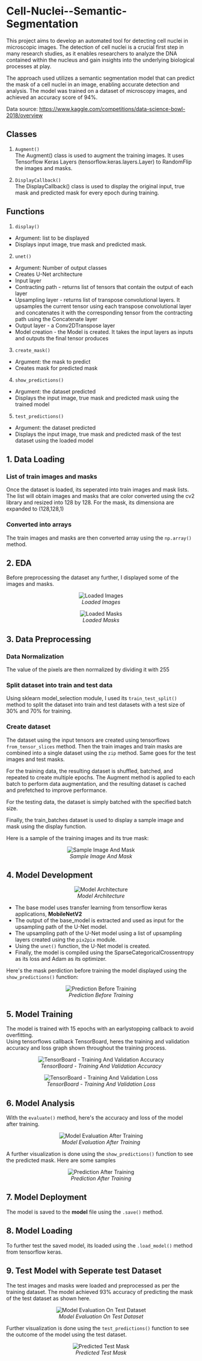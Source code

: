 # Cell-Nuclei--Semantic-Segmentation

This project aims to develop an automated tool for detecting cell nuclei in microscopic images. The detection of cell nuclei is a crucial first step in many research studies, as it enables researchers to analyze the DNA contained within the nucleus and gain insights into the underlying biological processes at play.<br/>

The approach used utilizes a semantic segmentation model that can predict the mask of a cell nuclei in an image, enabling accurate detection and analysis. The model was trained on a dataset of microscopy images, and achieved an accuracy score of 94%.

Data source: https://www.kaggle.com/competitions/data-science-bowl-2018/overview

## Classes
1. `Augment()` <br/>
The Augment() class is used to augment the training images. It uses Tensorflow Keras Layers (tensorflow.keras.layers.Layer) to RandomFlip the images and masks. 

2.  `DisplayCallback()` <br/>
The DisplayCallback() class is used to display the original input, true mask and predicted mask for every epoch during training.

## Functions
1. `display()` <br/>
  - Argument: list to be displayed
  - Displays input image, true mask and predicted mask.

2. `unet()` 
  - Argument: Number of output classes
  - Creates U-Net architecture
  - Input layer
  - Contracting path - returns list of tensors that contain the output of each layer
  - Upsampling layer - returns list of transpose convolutional layers. It upsamples the current tensor using each transpose convolutional layer and concatenates it with the corresponding tensor from the contracting path using the Concatenate layer
  - Output layer - a Conv2DTranspose layer
  - Model creation - the Model is created. It takes the input layers as inputs and outputs the final tensor produces
3. `create_mask()`
  - Argument: the mask to predict
  - Creates mask for predicted mask
4.  `show_predictions()`
  - Argument: the dataset predicted
  - Displays the input image, true mask and predicted mask using the trained model
5. `test_predictions()`
  - Argument: the dataset predicted
  - Displays the input image, true mask and predicted mask of the test dataset using the loaded model

## 1. Data Loading

### List of train images and masks
Once the dataset is loaded, its seperated into train images and mask lists. The list will obtain images and masks that are color converted using the cv2 library and resized into 128 by 128. For the mask, its dimensiona are expanded to (128,128,1)

### Converted into arrays
The train images and masks are then converted array using the `np.array()` method.

## 2. EDA
Before preprocessing the dataset any further, I displayed some of the images and masks.
 <p align="center">
  <img src="https://github.com/natashanazamil/Cell-Nuclei--Semantic-Segmentation/blob/main/images/eda1.png" alt="Loaded Images">
  <br>
  <em>Loaded Images</em>
</p>
 <p align="center">
  <img src="https://github.com/natashanazamil/Cell-Nuclei--Semantic-Segmentation/blob/main/images/eda2.png" alt="Loaded Masks">
  <br>
  <em>Loaded Masks</em>
</p>

## 3. Data Preprocessing
### Data Normalization
The value of the pixels are then normalized by dividing it with 255

### Split dataset into train and test data
Using sklearn model_selection module, I used its `train_test_split()` method to split the dataset into train and test datasets with a test size of 30% and 70% for training.

### Create dataset
The dataset using the input tensors are created using tensorflows `from_tensor_slices` method. Then the train images and train masks are combined into a single dataset using the `zip` method. Same goes for the test images and test masks.<br/>

For the training data, the resulting dataset is shuffled, batched, and repeated to create multiple epochs. The Augment method is applied to each batch to perform data augmentation, and the resulting dataset is cached and prefetched to improve performance.<br/>

For the testing data, the dataset is simply batched with the specified batch size.<br/>

Finally, the train_batches dataset is used to display a sample image and mask using the display function.<br/>

Here is a sample of the training images and its true mask: 

 <p align="center">
  <img src="https://github.com/natashanazamil/Cell-Nuclei--Semantic-Segmentation/blob/main/images/eda3.png" alt="Sample Image And Mask">
  <br>
  <em>Sample Image And Mask</em>
</p>

## 4. Model Development
<p align="center">
  <img src="https://github.com/natashanazamil/Cell-Nuclei--Semantic-Segmentation/blob/main/images/model.png" alt="Model Architecture">
  <br>
  <em>Model Architecture</em>
</p>

* The base model uses transfer learning from tensorflow keras applications, **MobileNetV2**
* The output of the base_model is extracted and used as input for the upsampling path of the U-Net model. 
* The upsampling path of the U-Net model using a list of upsampling layers created using the `pix2pix` module.
* Using the `unet()` function, the U-Net model is created. 
* Finally, the model is compiled using the SparseCategoricalCrossentropy as its loss and Adam as its optimizer. 

Here's the mask perdiction before training the model displayed using the `show_predictions()` function:
<p align="center">
  <img src="https://github.com/natashanazamil/Cell-Nuclei--Semantic-Segmentation/blob/main/images/eval_bfr_training.png" alt="Prediction Before Training">
  <br>
  <em>Prediction Before Training</em>
</p>


## 5. Model Training
The model is trained with 15 epochs with an earlystopping callback to avoid overfitting. <br/>
Using tensorflows callback TensorBoard, heres the training and validation accuracy and loss graph shown throughout the training process.
<p align="center">
  <img src="https://github.com/natashanazamil/Cell-Nuclei--Semantic-Segmentation/blob/main/images/tb_acc.PNG" alt="TensorBoard - Training And Validation Accuracy">
  <br>
  <em>TensorBoard - Training And Validation Accuracy</em>
</p>
<p align="center">
  <img src="https://github.com/natashanazamil/Cell-Nuclei--Semantic-Segmentation/blob/main/images/tb_loss.PNG" alt="TensorBoard - Training And Validation Loss">
  <br>
  <em>TensorBoard - Training And Validation Loss</em>
</p>

## 6. Model Analysis

With the `evaluate()` method, here's the accuracy and loss of the model after training. 

<p align="center">
  <img src="https://github.com/natashanazamil/Cell-Nuclei--Semantic-Segmentation/blob/main/images/eval1.PNG" alt="Model Evaluation After Training">
  <br>
  <em>Model Evaluation After Training</em>
</p>


A further visualization is done using the `show_predictions()` function to see the predicted mask. Here are some samples
<p align="center">
  <img src="https://github.com/natashanazamil/Cell-Nuclei--Semantic-Segmentation/blob/main/images/eval_aft_train.png" alt="Prediction After Training">
  <br>
  <em>Prediction After Training</em>
</p>

## 7. Model Deployment
The model is saved to the **model** file using the `.save()` method. 

## 8. Model Loading
To further test the saved model, its loaded using the `.load_model()` method from tensorflow keras.

## 9. Test Model with Seperate test Dataset
The test images and masks were loaded and preprocessed as per the training dataset. The model achieved 93% accuracy of predicting the mask of the test dataset as shown here.

<p align="center">
  <img src="https://github.com/natashanazamil/Cell-Nuclei--Semantic-Segmentation/blob/main/images/eval2.PNG" alt="Model Evaluation On Test Dataset">
  <br>
  <em>Model Evaluation On Test Dataset</em>
</p>

Further visualization is done using the `test_predictions()` function to see the outcome of the model using the test dataset.

<p align="center">
  <img src="https://github.com/natashanazamil/Cell-Nuclei--Semantic-Segmentation/blob/main/images/test.png" alt="Predicted Test Mask">
  <br>
  <em>Predicted Test Mask</em>
</p>
